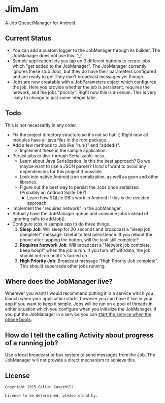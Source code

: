 JimJam
======

A Job Queue/Manager for Android.

Current Status
--------------

* You can add a custom logger to the JobManager through its builder. The JobManager does not use this. ^_^
* Sample application lets you tap on 3 different buttons to create jobs which "get added to the JobManager". The JobManager currently ignores these stub Jobs, but they do have their parameters configured and are ready to go! They don't broadcast messages yet though..
* Jobs are now creatable with a JobParameters object which configures the job. Here you provide whether the job is persistent, requires the network, and the jobs "priority". Right now this is an enum. This is very likely to change to just some integer later.

Todo
----

This is not necessarily in any order.

* Fix the project directory structure so it's not so flat! :) Right now all modules have all java files in the root package.
* Add a few methods to Job like "run()" and "added()".
  * Implement these in the sample application.
* Persist jobs to disk through Serializable-ness.
  * Learn about Java Serialization. Is this the best approach? Do we maybe want to use a JSON parser? I kind of want to avoid any dependencies for this project if possible.
  * Look into native Android json serialization, as well as gson and other libraries.
  * Figure out the best way to persist the Jobs once serialized. (Probably an Android Sqlite DB?)
    * Learn how SQLite DB's work in Android if this is the decided approach.
* Implement the "requires network" in the JobManager.
* Actually have the JobManager queue and consume jobs instead of ignoring calls to addJob().
* Configure jobs in sample app to do three things.
  1. **Sleep Job**: Will sleep for 20 seconds and broadcast a "sleep job complete!" message. Useful to test persistence. If you reboot the phone after tapping the button, will the task still complete?
  1. **Requires Network Job**: Will broadcast a "Network job complete, beep boop!" when the job is run. If you turn off wifi/data, the job should not run until it's turned on.
  1. **High Priority Job**: Broadcast message "High Priority Job complete". This should supersede other jobs running.
  
Where does the JobManager live?
-------------------------------
Wherever you want! I would recommend putting it in a service which you launch when your application starts, however you can have it live in your app if you want to keep it simple. Jobs will be run on a pool of threads in either situation which you configure when you initialize the JobManager. If you put the JobManager in a service you can [start the service when the phone boots](http://stackoverflow.com/questions/2784441/trying-to-start-a-service-on-boot-on-android).

How do I tell the calling Activity about progress of a running job?
-------------------------------------------------------------------

Use a local broadcast or bus system to send messages from the Job. The JobManager will not provide a direct mechanism to achieve this.

License
-------

	Copyright 2015 Coltin Caverhill

	License to be determined, please stand by.
